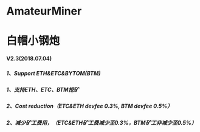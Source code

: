 # AmateurMiner
# 白帽小钢炮
####    V2.3(2018.07.04)<br>
#####     1、Support ETH&ETC&BYTOM(BTM)<br>
#####     1、支持ETH、ETC、BTM挖矿<br>
#####     2、Cost reduction（ETC&ETH devfee 0.3%, BTM devfee 0.5%）<br>
#####     2、减少矿工费用，（ETC&ETH矿工费减少至0.3%，BTM矿工非减少至0.5%）<br>
